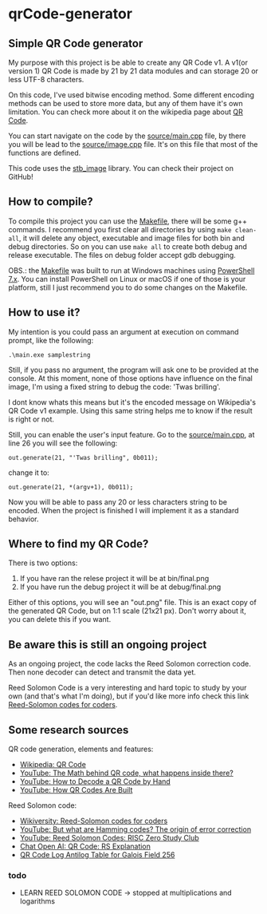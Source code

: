 # qrCode-generator

## Simple QR Code generator

My purpose with this project is be able to create any QR Code v1. A v1(or version 1) QR Code is made by 21 by 21 data modules and can storage 20 or less UTF-8 characters.

On this code, I've used bitwise encoding method. Some different encoding methods can be used to store more data, but any of them have it's own limitation. You can check more about it on the wikipedia page about [QR Code][].

[QR Code]: https://en.wikipedia.org/wiki/QR_code#

You can start navigate on the code by the [source/main.cpp][] file, by there you will be lead to the [source/image.cpp] file. It's on this file that most of the functions are defined.

[source/main.cpp]: source/main.cpp
[source/image.cpp]: source/image.cpp

This code uses the [stb_image][] library. You can check their project on GitHub!

[stb_image]: https://github.com/nothings/stb/tree/master

## How to compile?

To compile this project you can use the [Makefile][], there will be some g++ commands. I recommend you first clear all directories by using `make clean-all`, it will delete any object, executable and image files for both bin and debug directories. So on you can use `make all` to create both debug and release executable. The files on debug folder accept gdb debugging.

OBS.: the [Makefile] was built to run at Windows machines using [PowerShell 7.x][]. You can install PowerShell on Linux or macOS if one of those is your platform, still I just recommend you to do some changes on the Makefile.

[Makefile]: Makefile
[PowerShell 7.x]: https://github.com/PowerShell/PowerShell

## How to use it?

My intention is you could pass an argument at execution on command prompt, like the following:

`.\main.exe samplestring`

Still, if you pass no argument, the program will ask one to be provided at the console. At this moment, none of those options have influence on the final image, I'm using a fixed string to debug the code: 'Twas brilling'.

I dont know whats this means but it's the encoded message on Wikipedia's QR Code v1 example. Using this same string helps me to know if the result is right or not.

Still, you can enable the user's input feature. Go to the [source/main.cpp], at line 26 you will see the following:

`out.generate(21, "'Twas brilling", 0b011);`

change it to:

`out.generate(21, *(argv+1), 0b011);`

Now you will be able to pass any 20 or less characters string to be encoded. When the project is finished I will implement it as a standard behavior.

## Where to find my QR Code?

There is two options:

1) If you have ran the relese project it will be at bin/final.png
2) If you have run the debug project it will be at debug/final.png

Either of this options, you will see an "out.png" file. This is an exact copy of the generated QR Code, but on 1:1 scale (21x21 px). Don't worry about it, you can delete this if you want.

## Be aware this is still an ongoing project

As an ongoing project, the code lacks the Reed Solomon correction code. Then none decoder can detect and transmit the data yet.

Reed Solomon Code is a very interesting and hard topic to study by your own (and that's what I'm doing), but if you'd like more info check this link [Reed-Solomon codes for coders][].

[Reed-Solomon codes for coders]: https://en.wikiversity.org/wiki/Reed–Solomon_codes_for_coders

## Some research sources

QR code generation, elements and features:

* [Wikipedia: QR Code][]
* [YouTube: The Math behind QR code, what happens inside there?][]
* [YouTube: How to Decode a QR Code by Hand][]
* [YouTube: How QR Codes Are Built][]

Reed Solomon code:

* [Wikiversity: Reed-Solomon codes for coders][]
* [YouTube: But what are Hamming codes? The origin of error correction][]
* [YouTube: Reed Solomon Codes: RISC Zero Study Club][]
* [Chat Open AI: QR Code: RS Explanation][]
* [QR Code Log Antilog Table for Galois Field 256][]

[Wikipedia: QR Code]: https://en.wikipedia.org/wiki/QR_code#
[YouTube: The Math behind QR code, what happens inside there?]: https://www.youtube.com/watch?v=Rc3ul6RRANU&
[YouTube: How to Decode a QR Code by Hand]: https://youtu.be/KA8hDldvfv0?si=ZHavlQTsIpW7EErZ
[YouTube: How QR Codes Are Built]: https://www.youtube.com/watch?v=142TGhaTMtI

[Wikiversity: Reed-Solomon codes for coders]: https://en.wikiversity.org/wiki/Reed–Solomon_codes_for_coders
[YouTube: But what are Hamming codes? The origin of error correction]: https://youtu.be/X8jsijhllIA?si=qCxaXryVOfoCisoy
[YouTube: Reed Solomon Codes: RISC Zero Study Club]: https://youtu.be/Yu9DHhdSqQo?si=oY8aAA648QZU0Nhe
[Chat Open AI: QR Code: RS Explanation]: https://chat.openai.com/share/4b56aa10-0122-48a4-a688-4e721591f160
[QR Code Log Antilog Table for Galois Field 256]: https://www.thonky.com/qr-code-tutorial/log-antilog-table

### todo

* LEARN REED SOLOMON CODE -> stopped at multiplications and logarithms
